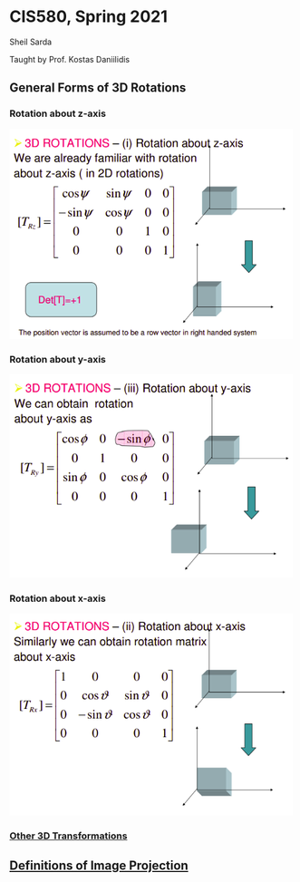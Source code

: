 # CIS580, Spring 2021

Sheil Sarda

Taught by Prof. Kostas Daniilidis

## General Forms of 3D Rotations

### Rotation about z-axis

<img src="imgs/z-axis_rotation.png" width=500>

### Rotation about y-axis

<img src="imgs/y-axis_rotation.png" width=500>

### Rotation about x-axis

<img src="imgs/x-axis_rotation.png" width=500>

### [Other 3D Transformations](https://web.iitd.ac.in/~hegde/cad/lecture/L6_3dtrans.pdf)

## [Definitions of Image Projection](http://www.close-range.com/docs/Image_Projection-CSC420--Jepson2011.pdf)
